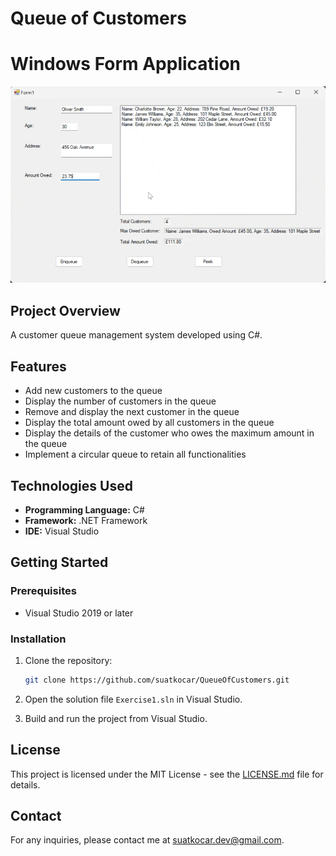 # Queue of Customers
# Windows Form Application

![Queue Demo](screenshots/queue-demo.gif)

## Project Overview

A customer queue management system developed using C#.

## Features

- Add new customers to the queue
- Display the number of customers in the queue
- Remove and display the next customer in the queue
- Display the total amount owed by all customers in the queue
- Display the details of the customer who owes the maximum amount in the queue
- Implement a circular queue to retain all functionalities

## Technologies Used

- **Programming Language:** C#
- **Framework:** .NET Framework
- **IDE:** Visual Studio

## Getting Started

### Prerequisites

- Visual Studio 2019 or later

### Installation

1. Clone the repository:

   ```bash
   git clone https://github.com/suatkocar/QueueOfCustomers.git
   ```

2. Open the solution file `Exercise1.sln` in Visual Studio.

3. Build and run the project from Visual Studio.

## License

This project is licensed under the MIT License - see the [LICENSE.md](LICENSE.md) file for details.

## Contact

For any inquiries, please contact me at suatkocar.dev@gmail.com.